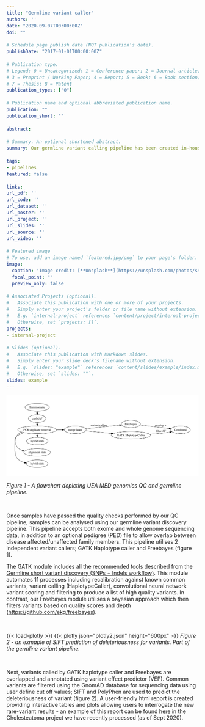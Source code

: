 ```yaml
---
title: "Germline variant caller"
authors: ''
date: "2020-09-07T00:00:00Z"
doi: ""

# Schedule page publish date (NOT publication's date).
publishDate: "2017-01-01T00:00:00Z"

# Publication type.
# Legend: 0 = Uncategorized; 1 = Conference paper; 2 = Journal article;
# 3 = Preprint / Working Paper; 4 = Report; 5 = Book; 6 = Book section;
# 7 = Thesis; 8 = Patent
publication_types: ["0"]

# Publication name and optional abbreviated publication name.
publication: ""
publication_short: ""

abstract: 

# Summary. An optional shortened abstract.
summary: Our germline variant calling pipeline has been created in-house utilising Freebayes in addition to the GATK haplotype caller workflow. We use this in combination with Ensembl's variant effect predictor (VEP) and gnomAD to filter for rare and predicted deleterious variants.

tags:
- pipelines
featured: false

links:
url_pdf: ''
url_code: ''
url_dataset: ''
url_poster: ''
url_project: ''
url_slides: ''
url_source: ''
url_video: ''

# Featured image
# To use, add an image named `featured.jpg/png` to your page's folder. 
image:
  caption: 'Image credit: [**Unsplash**](https://unsplash.com/photos/s9CC2SKySJM)'
  focal_point: ""
  preview_only: false

# Associated Projects (optional).
#   Associate this publication with one or more of your projects.
#   Simply enter your project's folder or file name without extension.
#   E.g. `internal-project` references `content/project/internal-project/index.md`.
#   Otherwise, set `projects: []`.
projects:
- internal-project

# Slides (optional).
#   Associate this publication with Markdown slides.
#   Simply enter your slide deck's filename without extension.
#   E.g. `slides: "example"` references `content/slides/example/index.md`.
#   Otherwise, set `slides: ""`.
slides: example
---
```


![Figure 1 - flowchart depicting UEA MED genomics germline. pipeline](flowchart.png)

*Figure 1 - A flowchart depicting UEA MED genomics QC and germline pipeline.*

<br /> 

Once samples have passed the quality checks performed by our QC pipeline, samples can be analysed using our germline variant discovery pipeline. This pipeline accepts both exome and whole genome sequencing data, in addition to an optional pedigree (PED) file to allow overlap between disease affected/unaffected family members. This pipeline utilises 2 independent variant callers; GATK Haplotype caller and Freebayes (figure 1).


The GATK module includes all the recommended tools described from the [Germline short variant discovery (SNPs + Indels workflow)](https://gatk.broadinstitute.org/hc/en-us/articles/360035535932-Germline-short-variant-discovery-SNPs-Indels-). This module automates 11 processes including recalibration against known common variants, variant calling (HaplotypeCaller), convolutional neural network variant scoring and filtering  to produce a list of high quality variants. In contrast, our Freebayes module utilises a bayesian  approach which then filters variants based on quality scores and depth (https://github.com/ekg/freebayes).


<br /> 

{{< load-plotly >}}
{{< plotly json="plotly2.json" height="600px" >}}
*Figure 2 - an exmaple of SIFT prediction of deleteriousness for variants. Part of the germline variant pipeline.*


<br /> 

Next, variants called by GATK haplotype caller and Freebayes are overlapped and annotated using variant effect predictor (VEP). Common variants are filtered using the GnomAD database for sequencing data using user define cut off values; SIFT and PolyPhen are used to predict the deleteriousness of variant (figure 2). A user-friendly html report is created providing interactive tables and plots allowing users to interrogate the new rare-variant results - an example of this report can be found [here](https://uea-med-pipelines.netlify.app/project/external_project/) in the Cholesteatoma project we have recently processed (as of Sept 2020).


